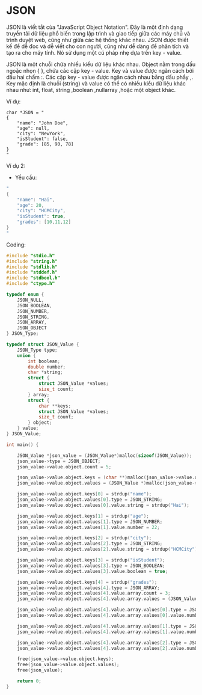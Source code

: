 
# JSON

JSON là viết tắt của "JavaScript Object Notation". Đây là một định dạng truyền tải dữ liệu phổ biến trong lập trình và giao tiếp giữa các máy chủ và trình duyệt web, cũng như giữa các hệ thống khác nhau. JSON được thiết kế để dễ đọc và dễ viết cho con người, cũng như dễ dàng để phân tích và tạo ra cho máy tính. Nó sử dụng một cú pháp nhẹ dựa trên key -  value.

JSON là một chuỗi chứa nhiều kiểu dữ liệu khác nhau. Object nằm trong dấu ngoặc nhọn { }, chứa các cặp key - value. Key và value được ngăn cách bởi dấu hai chấm :. Các cặp key - value được ngăn cách nhau bằng dấu phẩy ,. Key mặc định là chuỗi (string) và value có thể có nhiều kiểu dữ liệu khác nhau như: int, float, string ,boolean ,nullarray ,hoặc một object khác.

Ví dụ:
```
char *JSON = "
{
    "name": "John Doe",
    "age": null,
    "city": "NewYork",
    "isStudent": false,
    "grade": [85, 90, 78]
} 
"
```

Ví dụ 2:

- Yều cầu:
```c
"
{
    "name": "Hai",
    "age": 20,
    "city": "HCMCity",
    "isStudent": true,
    "grades": [10,11,12]
}
"
```

Coding:

```c
#include "stdio.h"
#include "string.h"
#include "stdlib.h"
#include "stddef.h"
#include "stdbool.h"
#include "ctype.h"

typedef enum {
    JSON_NULL,
    JSON_BOOLEAN,
    JSON_NUMBER,
    JSON_STRING,
    JSON_ARRAY,
    JSON_OBJECT
} JSON_Type;

typedef struct JSON_Value {
    JSON_Type type;
    union {
        int boolean;
        double number;
        char *string;
        struct {
            struct JSON_Value *values;
            size_t count;
        } array;
        struct {
            char **keys;
            struct JSON_Value *values;
            size_t count;
        } object;
    } value;
} JSON_Value;

int main() {

    JSON_Value *json_value = (JSON_Value*)malloc(sizeof(JSON_Value));
    json_value->type = JSON_OBJECT;
    json_value->value.object.count = 5;

    json_value->value.object.keys = (char **)malloc(json_value->value.object.count * sizeof(char *));
    json_value->value.object.values = (JSON_Value *)malloc(json_value->value.object.count * sizeof(JSON_Value));

    json_value->value.object.keys[0] = strdup("name");
    json_value->value.object.values[0].type = JSON_STRING;
    json_value->value.object.values[0].value.string = strdup("Hai");

    json_value->value.object.keys[1] = strdup("age");
    json_value->value.object.values[1].type = JSON_NUMBER;
    json_value->value.object.values[1].value.number = 22;

    json_value->value.object.keys[2] = strdup("city");
    json_value->value.object.values[2].type = JSON_STRING;
    json_value->value.object.values[2].value.string = strdup("HCMCity");

    json_value->value.object.keys[3] = strdup("isStudent");
    json_value->value.object.values[3].type = JSON_BOOLEAN;
    json_value->value.object.values[3].value.boolean = true;

    json_value->value.object.keys[4] = strdup("grades");
    json_value->value.object.values[4].type = JSON_ARRAY;
    json_value->value.object.values[4].value.array.count = 3;
    json_value->value.object.values[4].value.array.values = (JSON_Value *)malloc(3 * sizeof(JSON_Value));

    json_value->value.object.values[4].value.array.values[0].type = JSON_NUMBER;
    json_value->value.object.values[4].value.array.values[0].value.number = 12;

    json_value->value.object.values[4].value.array.values[1].type = JSON_NUMBER;
    json_value->value.object.values[4].value.array.values[1].value.number = 11;

    json_value->value.object.values[4].value.array.values[2].type = JSON_NUMBER;
    json_value->value.object.values[4].value.array.values[2].value.number = 10;

    free(json_value->value.object.keys);
    free(json_value->value.object.values);
    free(json_value);

    return 0;
}

```
